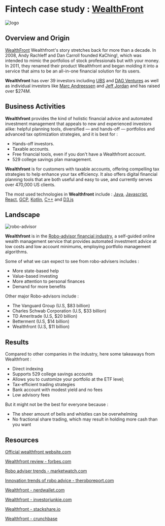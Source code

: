 # Fintech case study : [WealthFront](https://www.wealthfront.com/)

![logo](https://thumbor.forbes.com/thumbor/fit-in/900x300/https://www.forbes.com/advisor/wp-content/uploads/2021/10/small_logo.png)

## Overview and Origin


[WealthFront](https://www.wealthfront.com/) Wealthfront's story stretches back for more than a decade. In 2008, Andy Rachleff and Dan Carroll founded KaChing!, which was intended to mimic the portfolios of stock professionals but with your money. In 2011, they renamed their product Wealthfront and began molding it into a service that aims to be an all-in-one financial solution for its users.

**Wealthfront** has over 39 investors including [UBS](https://www.crunchbase.com/organization/ubs) and [DAG Ventures](https://www.crunchbase.com/organization/dag-ventures) as well as individual investors like [Marc Andreessen](https://en.wikipedia.org/wiki/Marc_Andreessen) and [Jeff Jordan](https://en.wikipedia.org/wiki/Jeff_Jordan_(venture_capitalist)) and has raised over $274M.

## Business Activities

**Wealthfront** provides the kind of holistic financial advice and automated investment management that appeals to new and experienced investors alike: helpful planning tools, diversified — and hands-off — portfolios and advanced tax optimization strategies, and it is best for :

* Hands-off investors.
* Taxable accounts.
* Free financial tools, even if you don't have a Wealthfront account.
* 529 college savings plan management.


**Wealthfront** is for customers with taxable accounts, offering compelling tax strategies to help enhance your tax efficiency. It also offers digital financial planning tools that are both useful and easy to use, and currently serves over 470,000 US clients.

The most used technologies in **Wealthfront** include : [Java](https://www.java.com/en/), [Javascript](https://www.javascript.com/), [React](https://reactjs.org/), [GCP](https://cloud.google.com/), [Kotlin](https://kotlinlang.org/), [C++](https://cplusplus.com/doc/tutorial/) and [D3.js](https://d3js.org/)

## Landscape

![robo-advisor](https://knowledge.wharton.upenn.edu/wp-content/uploads/2017/11/robo-adv.jpg)

**Wealthfront** is in the [Robo-advisor financial industry](https://www.investopedia.com/terms/r/roboadvisor-roboadviser.asp), a self-guided online wealth management service that provides automated investment advice at low costs and low account minimums, employing portfolio management algorithms.

Some of what we can expect to see from robo-advisers includes :
* More state-based help 
* Value-based investing 
* More attention to personal finances 
* Demand for more benefits 

Other major Robo-advisors include :
* The Vanguard Group (U.S,	$83 billion)
* Charles Schwab Corporation	(U.S,	$33 billion)
* TD Ameritrade	(U.S,	$20 billion)
* Betterment	(U.S,	$14 billion)
* Wealthfront	(U.S,	$11 billion)

## Results

Compared to other companies in the industry, here some takeaways from Wealthfront :
* Direct indexing
* Supports 529 college savings accounts
* Allows you to customize your portfolio at the ETF level;
* Tax-efficient trading strategies
* Bank account with modest yield and no fees
* Low advisory fees

But it might not be the best for everyone because :
* The sheer amount of bells and whistles can be overwhelming
* No fractional share trading, which may result in holding more cash than you want


## Resources
[Official wealthfront website.com](https://www.wealthfront.com/)

[Wealthfront review - forbes.com](https://www.forbes.com/advisor/investing/wealthfront-review-robo-advisor/)

[Robo adviser trends - marketwatch.com](https://www.marketwatch.com/story/4-robo-adviser-trends-in-2022-that-will-help-your-future-retirement-11639152269)

[Innovation trends of robo advice - theroboreport.com](https://www.theroboreport.com/blog/2020/06/innovation-trends-of-robo-advice/)

[Wealthfront - nerdwallet.com](https://www.nerdwallet.com/reviews/investing/advisors/wealthfront)

[Wealthfront - investorjunkie.com](https://investorjunkie.com/robo-advisors/betterment-vs-wealthfront/)

[Wealthfront - stackshare.io](https://stackshare.io/wealthfront/wealthfront)

[Wealthfront - crunchbase](https://www.crunchbase.com/organization/wealthfront)